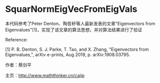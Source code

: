 # SquarNormEigVecFromEigVals
 本代码参考了Peter Denton、陶哲轩等人最新发表的文章"Eigenvectors from Eigenvalues"[1]，实现了该文章的算法思想，并对算法结果进行了验证
 
Reference:

[1] P. B. Denton, S. J. Parke, T. Tao, and X. Zhang, "Eigenvectors from Eigenvalues,", arXiv e-prints, Aug 2019, p. arXiv:1908.03795.

作者：蔡剑平

主页：http://www.maththinker.cn/caijp
